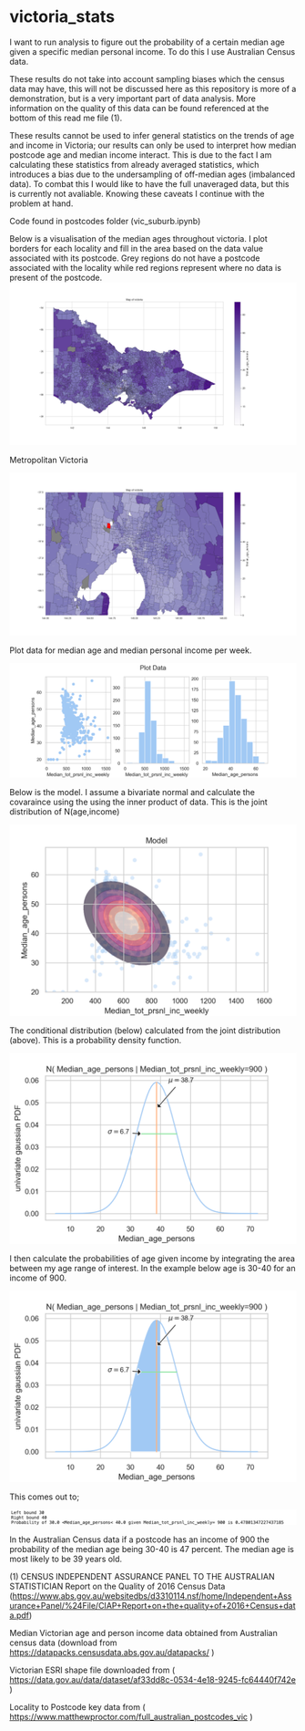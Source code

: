 # victoria_stats

I want to run analysis to figure out the probability of a certain median age given a specific median personal income. To do this I use Australian Census data.

These results do not take into account sampling biases which the census data may have, this will not be discussed here as this repository is more of a demonstration, but is a very important part of data analysis. More information on the quality of this data can be found referenced at the bottom of this read me file (1). 

These results cannot be used to infer general statistics on the trends of age and income in Victoria; our results can only be used to interpret how median postcode age and median income interact. This is due to the fact I am calculating these statistics from already averaged statistics, which introduces a bias due to the undersampling of off-median ages (imbalanced data). To combat this I would like to have the full unaveraged data, but this is currently not avaliable. Knowing these caveats I continue with the problem at hand. 

Code found in postcodes folder (vic_suburb.ipynb)

Below is a visualisation of the median ages throughout victoria. I plot borders for each locality and fill in the area based on the data value associated with its postcode. Grey regions do not have a postcode associated with the locality while red regions represent where no data is present of the postcode. 
![plot](./vic_postcodes/map_of_victoria_200dpi.png)

Metropolitan Victoria

![plot](./vic_postcodes/map_metro_vic_200dpi.png)



Plot data for median age and median personal income per week.

![plot](./vic_postcodes/plot_data.png)

Below is the model. I assume a bivariate normal and calculate the covaraince using the using the inner product of data. This is the joint distribution of N(age,income)

![plot](./vic_postcodes/model.png)

The conditional distribution (below) calculated from the joint distribution (above). This is a probability density function.

![plot](./vic_postcodes/conditional.png)

I then calculate the probabilities of age given income by integrating the area between my age range of interest. In the example below age is 30-40 for an income of 900.  

![plot](./vic_postcodes/conditional_interval.png)

This comes out to; 

![plot](./vic_postcodes/left_right.png)

In the Australian Census data if a postcode has an income of 900 the probability of the median age being 30-40 is 47 percent. The median age is most likely to be 39 years old.




(1) CENSUS INDEPENDENT ASSURANCE PANEL TO THE AUSTRALIAN STATISTICIAN Report on the Quality of 2016 Census Data (https://www.abs.gov.au/websitedbs/d3310114.nsf/home/Independent+Assurance+Panel/%24File/CIAP+Report+on+the+quality+of+2016+Census+data.pdf)

Median Victorian age and person income data obtained from Australian census data (download from https://datapacks.censusdata.abs.gov.au/datapacks/ )

Victorian ESRI shape file downloaded from ( https://data.gov.au/data/dataset/af33dd8c-0534-4e18-9245-fc64440f742e )

Locality to Postcode key data from ( https://www.matthewproctor.com/full_australian_postcodes_vic )

